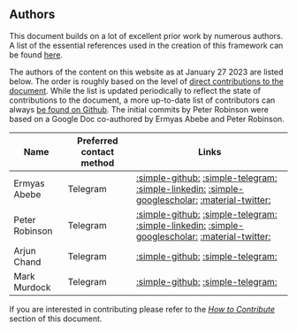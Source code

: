 ## Authors

This document builds on a lot of excellent prior work by numerous authors. A list of the essential references used in the creation of this framework can be found [here](../reference/ref.md). 

The authors of the content on this website as at January 27 2023 are listed below. The order is roughly based on the level of [direct contributions to the document](https://github.com/CrosschainRiskFramework/CrosschainRiskFramework.github.io/graphs/contributors?from=2022-10-17&to=2023-01-27&type=c). While the list is updated periodically to reflect the state of contributions to the document, a more up-to-date list of contributors can always [be found on Github](https://github.com/CrosschainRiskFramework/CrosschainRiskFramework.github.io/graphs/contributors). The initial commits by Peter Robinson were based on a Google Doc co-authored by Ermyas Abebe and Peter Robinson.


| Name           | Preferred contact method | Links                                                                                                                                                                                                                                                                                                                         |
|----------------|--------------------------|-------------------------------------------------------------------------------------------------------------------------------------------------------------------------------------------------------------------------------------------------------------------------------------------------------------------------------|
| Ermyas Abebe   | Telegram                 | [:simple-github:](https://github.com/ermyas) [:simple-telegram:](https://t.me/ermyas) [:simple-linkedin:](https://www.linkedin.com/in/ermyas-abebe-3a811220/) [:simple-googlescholar:](https://scholar.google.com.au/citations?user=PMmkdOIAAAAJ&hl=en) [:material-twitter:](https://twitter.com/ermyasteshome)               |
| Peter Robinson | Telegram                 | [:simple-github:](https://github.com/drinkcoffee) [:simple-telegram:](https://t.me/drinkcoffee2022) [:simple-linkedin:](https://www.linkedin.com/in/peter-robinson-98a0061/) [:simple-googlescholar:](https://scholar.google.com/citations?user=QHvuxTYAAAAJ&hl=en) [:material-twitter:](https://twitter.com/drinkcoffee2010) |
| Arjun Chand    | Telegram                 | [:simple-github:](https://github.com/ArjunChand13) [:simple-telegram:](https://t.me/arjunnchand)                                                                                                                                                                                                                              |
| Mark Murdock   | Telegram                 | [:simple-github:](https://github.com/markmurdock11) [:simple-telegram:](https://t.me/markmurdock3)                                                                                                                                                                                                                            |


If you are interested in contributing please refer to the [*How to Contribute*](../authors/contributing.md) section of this document.
